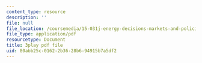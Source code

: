 ```yaml
---
content_type: resource
description: ''
file: null
file_location: /coursemedia/15-031j-energy-decisions-markets-and-policies-spring-2012/80abb25c01622b3628b694915b7a5df2_hVYBgsi0JcM.pdf
file_type: application/pdf
resourcetype: Document
title: 3play pdf file
uid: 80abb25c-0162-2b36-28b6-94915b7a5df2
---
```

